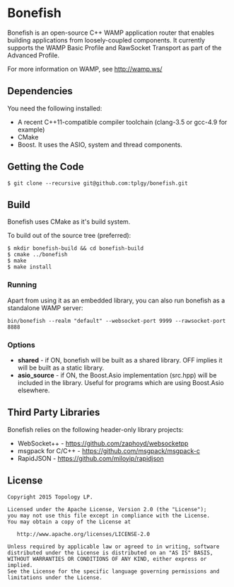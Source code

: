 Bonefish
========

Bonefish is an open-source C++ WAMP application router that enables building
applications from loosely-coupled components. It currently supports the WAMP
Basic Profile and RawSocket Transport as part of the Advanced Profile.

For more information on WAMP, see http://wamp.ws/

## Dependencies

You need the following installed:

- A recent C++11-compatible compiler toolchain (clang-3.5 or gcc-4.9 for example)
- CMake
- Boost. It uses the ASIO, system and thread components.

## Getting the Code

```
$ git clone --recursive git@github.com:tplgy/bonefish.git
```

## Build

Bonefish uses CMake as it's build system.

To build out of the source tree (preferred):

```
$ mkdir bonefish-build && cd bonefish-build
$ cmake ../bonefish
$ make
$ make install
```

### Running

Apart from using it as an embedded library, you can also run bonefish as a standalone WAMP server:

```
bin/bonefish --realm "default" --websocket-port 9999 --rawsocket-port 8888
```

### Options

- **shared** - if ON, bonefish will be built as a shared library. OFF implies it will be built as a static library.
- **asio_source** - if ON, the Boost.Asio implementation (src.hpp) will be included in the library. Useful for programs which are using Boost.Asio elsewhere.

## Third Party Libraries

Bonefish relies on the following header-only library projects:
- WebSocket++ - https://github.com/zaphoyd/websocketpp
- msgpack for C/C++ - https://github.com/msgpack/msgpack-c
- RapidJSON - https://github.com/miloyip/rapidjson

## License

```
Copyright 2015 Topology LP.

Licensed under the Apache License, Version 2.0 (the "License");
you may not use this file except in compliance with the License.
You may obtain a copy of the License at

   http://www.apache.org/licenses/LICENSE-2.0

Unless required by applicable law or agreed to in writing, software
distributed under the License is distributed on an "AS IS" BASIS,
WITHOUT WARRANTIES OR CONDITIONS OF ANY KIND, either express or implied.
See the License for the specific language governing permissions and
limitations under the License.
```

